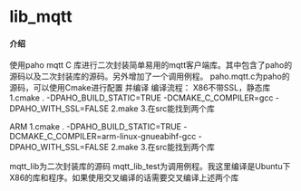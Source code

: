 # lib_mqtt

#### 介绍

使用paho mqtt C 库进行二次封装简单易用的mqtt客户端库。其中包含了paho的源码以及二次封装库的源码。另外增加了一个调用例程。
paho.mqtt.c为paho的源码，可以使用Cmake进行配置 并编译
编译流程：
X86不带SSL，静态库
1.cmake . -DPAHO_BUILD_STATIC=TRUE -DCMAKE_C_COMPILER=gcc -DPAHO_WITH_SSL=FALSE
2.make
3.在src能找到两个库

ARM
1.cmake . -DPAHO_BUILD_STATIC=TRUE -DCMAKE_C_COMPILER=arm-linux-gnueabihf-gcc -DPAHO_WITH_SSL=FALSE
2.make
3.在src能找到两个库

mqtt_lib为二次封装库的源码
mqtt_lib_test为调用例程。我这里编译是Ubuntu下X86的库和程序。如果使用交叉编译的话需要交叉编译上述两个库


